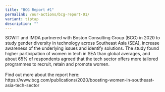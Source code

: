 ```yaml
---
title: "BCG Report #1"
permalink: /our-actions/bcg-report-01/
variant: tiptap
description: ""
---
```

<p>SGWIT and IMDA partnered with Boston Consulting Group (BCG) in 2020 to
study gender diversity in technology across Southeast Asia (SEA), increase
awareness of the underlying issues and identify solutions. The study found
higher participation of women in tech in SEA than global averages, and
about 65% of respondents agreed that the tech sector offers more tailored
programmes to recruit, retain and promote women.
<br>
<br>Find out more about the report here: <a rel="noopener noreferrer nofollow" target="_blank">https://www.bcg.com/publications/2020/boosting-women-in-southeast-asia-tech-sector</a>
</p>